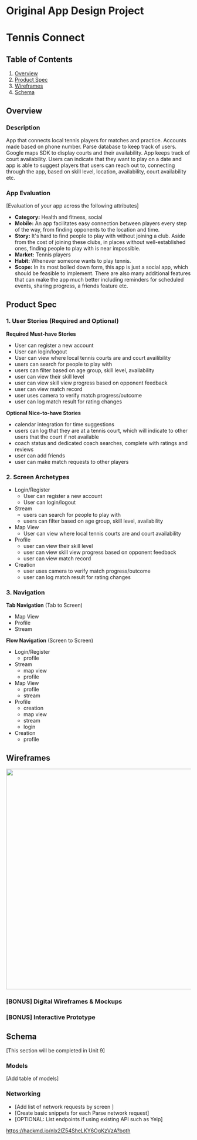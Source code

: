 Original App Design Project 
===

# Tennis Connect

## Table of Contents
1. [Overview](#Overview)
1. [Product Spec](#Product-Spec)
1. [Wireframes](#Wireframes)
2. [Schema](#Schema)

## Overview
### Description
App that connects local tennis players for matches and practice. Accounts made based on phone number. Parse database to keep track of users. Google maps SDK to display courts and their availability. App keeps track of court availability. Users can indicate that they want to play on a date and app is able to suggest players that users can reach out to, connecting through the app, based on skill level, location, availability, court availability etc. 


### App Evaluation
[Evaluation of your app across the following attributes]
- **Category:** Health and fitness, social
- **Mobile:** An app facilitates easy connection between players every step of the way, from finding opponents to the location and time. 
- **Story:** It's hard to find people to play with without joining a club. Aside from the cost of joining these clubs, in places without well-established ones, finding people to play with is near impossible. 
- **Market:** Tennis players
- **Habit:** Whenever someone wants to play tennis. 
- **Scope:** In its most boiled down form, this app is just a social app, which should be feasible to implement. There are also many additional features that can make the app much better including reminders for scheduled events, sharing progress, a friends feature etc. 

## Product Spec

### 1. User Stories (Required and Optional)

**Required Must-have Stories**

* User can register a new account 
* User can login/logout 
* User can view where local tennis courts are and court availibility 
* users can search for people to play with
* users can filter based on age group, skill level, availability
* user can view their skill level
* user can view skill view progress based on opponent feedback
* user can view match record
* user uses camera to verify match progress/outcome
* user can log match result for rating changes
 

**Optional Nice-to-have Stories**

* calendar integration for time suggestions
* users can log that they are at a tennis court, which will indicate to other users that the court if not available
* coach status and dedicated coach searches, complete with ratings and reviews 
* user can add friends
* user can make match requests to other players

### 2. Screen Archetypes

* Login/Register
   *  User can register a new account 
   *  User can login/logout 
* Stream 
    * users can search for people to play with 
    * users can filter based on age group, skill level, availability
* Map View
    * User can view where local tennis courts are and court availability
* Profile
    * user can view their skill level
    * user can view skill view progress based on opponent feedback
    * user can view match record 
* Creation 
    * user uses camera to verify match progress/outcome
    * user can log match result for rating changes


### 3. Navigation

**Tab Navigation** (Tab to Screen)

* Map View
* Profile
* Stream 

**Flow Navigation** (Screen to Screen)

* Login/Register
   * profile
* Stream 
    * map view
    * profile 
* Map View
    * profile 
    * stream
* Profile
    * creation
    * map view
    * stream 
    * login
* Creation 
    * profile

## Wireframes
<img src="https://github.com/xuangela/Tennis-Connect/blob/master/court%20type.pdf" width=600>

### [BONUS] Digital Wireframes & Mockups

### [BONUS] Interactive Prototype

## Schema 
[This section will be completed in Unit 9]
### Models
[Add table of models]
### Networking
- [Add list of network requests by screen ]
- [Create basic snippets for each Parse network request]
- [OPTIONAL: List endpoints if using existing API such as Yelp]

https://hackmd.io/nlx2lZ54SheLKY6OgKzVzA?both
